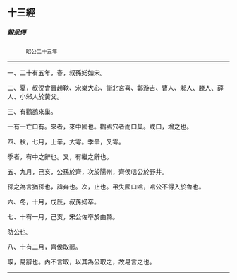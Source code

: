 

## 十三經

##### 穀梁傳
　　　`昭公二十五年`

* * *

一、二十有五年，春，叔孫婼如宋。

二、夏，叔倪會晉趙鞅、宋樂大心、衞北宮喜、鄭游吉、曹人、邾人、滕人、薛人、小邾人於黃父。

三、有鸜鵒來巢。

一有一亡曰有。來者，來中國也。鸜鵒穴者而曰巢。或曰，增之也。

四、秋，七月，上辛，大雩。季辛，又雩。

季者，有中之辭也。又，有繼之辭也。

五、九月，己亥，公孫於齊，次於陽州，齊侯唁公於野井。

孫之為言猶孫也，諱奔也。次，止也。弔失國曰唁，唁公不得入於魯也。

六、冬，十月，戊辰，叔孫婼卒。

七、十有一月，己亥，宋公佐卒於曲棘。

防公也。

八、十有二月，齊侯取鄆。

取，易辭也。內不言取，以其為公取之，故易言之也。

* * *

